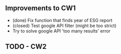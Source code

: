 ## Improvements to CW1
- (done) Fix function that finds year of ESG report  
- (closed) Test google API filter (might be too strict)  
- Try to solve google API 'too many results' error

## TODO - CW2